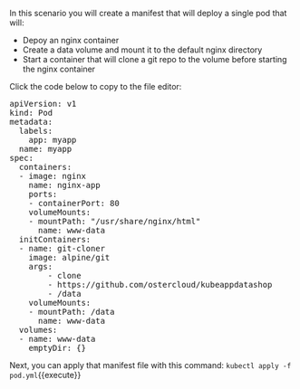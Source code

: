 In this scenario you will create a manifest that will deploy a single pod that will:
- Depoy an nginx container
- Create a data volume and mount it to the default nginx directory
- Start a container that will clone a git repo to the volume before starting the nginx container

Click the code below to copy to the file editor:
<pre class="file" data-filename="pod.yml" data-target="insert">
apiVersion: v1
kind: Pod
metadata:
  labels:
    app: myapp 
  name: myapp
spec:
  containers:
  - image: nginx
    name: nginx-app
    ports:
    - containerPort: 80
    volumeMounts:
    - mountPath: "/usr/share/nginx/html"
      name: www-data
  initContainers:
  - name: git-cloner
    image: alpine/git
    args:
        - clone
        - https://github.com/ostercloud/kubeappdatashop
        - /data
    volumeMounts:
    - mountPath: /data
      name: www-data
  volumes:
  - name: www-data
    emptyDir: {}
</pre>
    
 Next, you can apply that manifest file with this command:
 `kubectl apply -f pod.yml`{{execute}}
